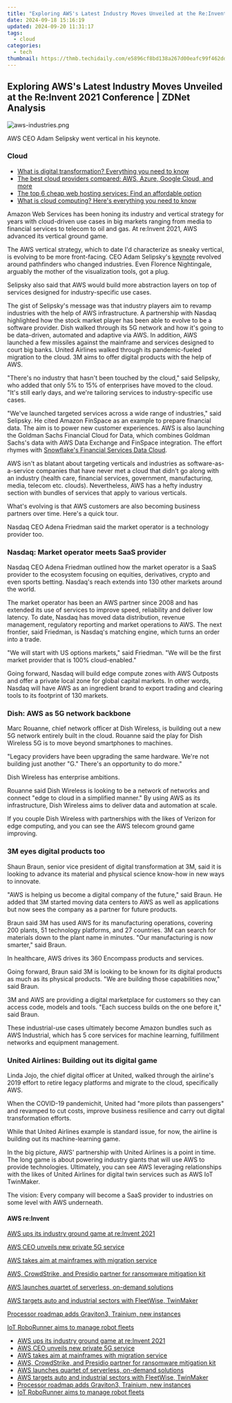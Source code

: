 ```yaml
---
title: "Exploring AWS's Latest Industry Moves Unveiled at the Re:Invent 2021 Conference | ZDNet Analysis"
date: 2024-09-18 15:16:19
updated: 2024-09-20 11:31:17
tags:
  - cloud
categories:
  - tech
thumbnail: https://thmb.techidaily.com/e5896cf8bd138a267d00eafc99f462dd02faf3099304ebd5a4c58885b5043e0a.jpg
---
```


## Exploring AWS's Latest Industry Moves Unveiled at the Re:Invent 2021 Conference | ZDNet Analysis

![aws-industries.png](https://www.zdnet.com/a/img/resize/7d2ad83651d4d1895bbf3b1b3b3205affc38f7ec/2021/11/30/52c37f70-47ce-45b0-812d-30ead4496223/aws-industries.png?auto=webp&width=1280)

AWS CEO Adam Selipsky went vertical in his keynote. 

### Cloud

* [​What is digital transformation? Everything you need to know](https://www.zdnet.com/article/what-is-digital-transformation-everything-you-need-to-know-about-how-technology-is-reshaping/)
* [The best cloud providers compared: AWS, Azure, Google Cloud, and more](https://www.zdnet.com/article/the-top-cloud-providers-of-2021-aws-microsoft-azure-google-cloud-hybrid-saas/)
* [The top 6 cheap web hosting services: Find an affordable option](https://www.zdnet.com/article/best-cheap-web-hosting/)
* [What is cloud computing? Here's everything you need to know](https://www.zdnet.com/article/what-is-cloud-computing-everything-you-need-to-know-about-the-cloud/)

Amazon Web Services has been honing its industry and vertical strategy for years with cloud-driven use cases in big markets ranging from media to financial services to telecom to oil and gas. At re:Invent 2021, AWS advanced its vertical ground game.

The AWS vertical strategy, which to date I'd characterize as sneaky vertical, is evolving to be more front-facing. CEO Adam Selipsky's [keynote](https://reinvent.awsevents.com/) revolved around pathfinders who changed industries. Even Florence Nightingale, arguably the mother of the visualization tools, got a plug. 

Selipsky also said that AWS would build more abstraction layers on top of services designed for industry-specific use cases. 

The gist of Selipsky's message was that industry players aim to revamp industries with the help of AWS infrastructure. A partnership with Nasdaq highlighted how the stock market player has been able to evolve to be a software provider. Dish walked through its 5G network and how it's going to be data-driven, automated and adaptive via AWS. In addition, AWS launched a few missiles against the mainframe and services designed to court big banks. United Airlines walked through its pandemic-fueled migration to the cloud. 3M aims to offer digital products with the help of AWS. 

"There's no industry that hasn't been touched by the cloud," said Selipsky, who added that only 5% to 15% of enterprises have moved to the cloud. "It's still early days, and we're tailoring services to industry-specific use cases.

"We've launched targeted services across a wide range of industries," said Selipsky. He cited Amazon FinSpace as an example to prepare financial data. The aim is to power new customer experiences. AWS is also launching the Goldman Sachs Financial Cloud for Data, which combines Goldman Sachs's data with AWS Data Exchange and FinSpace integration. The effort rhymes with [Snowflake's Financial Services Data Cloud](https://www.zdnet.com/article/snowflake-launches-financial-services-data-cloud-touts-big-customer-wins/). 

AWS isn't as blatant about targeting verticals and industries as software-as-a-service companies that have never met a cloud that didn't go along with an industry (health care, financial services, government, manufacturing, media, telecom etc. clouds). Nevertheless, AWS has a hefty industry section with bundles of services that apply to various verticals. 

What's evolving is that AWS customers are also becoming business partners over time. Here's a quick tour.

Nasdaq CEO Adena Friedman said the market operator is a technology provider too. 

### Nasdaq: Market operator meets SaaS provider

Nasdaq CEO Adena Friedman outlined how the market operator is a SaaS provider to the ecosystem focusing on equities, derivatives, crypto and even sports betting. Nasdaq's reach extends into 130 other markets around the world. 

The market operator has been an AWS partner since 2008 and has extended its use of services to improve speed, reliability and deliver low latency. To date, Nasdaq has moved data distribution, revenue management, regulatory reporting and market operations to AWS. The next frontier, said Friedman, is Nasdaq's matching engine, which turns an order into a trade. 

"We will start with US options markets," said Friedman. "We will be the first market provider that is 100% cloud-enabled." 

Going forward, Nasdaq will build edge compute zones with AWS Outposts and offer a private local zone for global capital markets. In other words, Nasdaq will have AWS as an ingredient brand to export trading and clearing tools to its footprint of 130 markets. 

### Dish: AWS as 5G network backbone

Marc Rouanne, chief network officer at Dish Wireless, is building out a new 5G network entirely built in the cloud. Rouanne said the play for Dish Wireless 5G is to move beyond smartphones to machines. 

"Legacy providers have been upgrading the same hardware. We're not building just another "G." There's an opportunity to do more."

Dish Wireless has enterprise ambitions. 

Rouanne said Dish Wireless is looking to be a network of networks and connect "edge to cloud in a simplified manner." By using AWS as its infrastructure, Dish Wireless aims to deliver data and automation at scale.

If you couple Dish Wireless with partnerships with the likes of Verizon for edge computing, and you can see the AWS telecom ground game improving. 

### 3M eyes digital products too

Shaun Braun, senior vice president of digital transformation at 3M, said it is looking to advance its material and physical science know-how in new ways to innovate. 

"AWS is helping us become a digital company of the future," said Braun. He added that 3M started moving data centers to AWS as well as applications but now sees the company as a partner for future products. 

Braun said 3M has used AWS for its manufacturing operations, covering 200 plants, 51 technology platforms, and 27 countries. 3M can search for materials down to the plant name in minutes. "Our manufacturing is now smarter," said Braun. 

In healthcare, AWS drives its 360 Encompass products and services. 

Going forward, Braun said 3M is looking to be known for its digital products as much as its physical products. "We are building those capabilities now," said Braun.

3M and AWS are providing a digital marketplace for customers so they can access code, models and tools. "Each success builds on the one before it," said Braun. 

These industrial-use cases ultimately become Amazon bundles such as AWS Industrial, which has 5 core services for machine learning, fulfillment networks and equipment management. 

### United Airlines: Building out its digital game

Linda Jojo, the chief digital officer at United, walked through the airline's 2019 effort to retire legacy platforms and migrate to the cloud, specifically AWS.

When the COVID-19 pandemichit, United had "more pilots than passengers" and revamped to cut costs, improve business resilience and carry out digital transformation efforts. 

While that United Airlines example is standard issue, for now, the airline is building out its machine-learning game. 

In the big picture, AWS' partnership with United Airlines is a point in time. The long game is about powering industry giants that will use AWS to provide technologies. Ultimately, you can see AWS leveraging relationships with the likes of United Airlines for digital twin services such as AWS IoT TwinMaker. 

The vision: Every company will become a SaaS provider to industries on some level with AWS underneath.

#### AWS re:Invent

[AWS ups its industry ground game at re:Invent 2021](https://www.zdnet.com/article/aws-ups-its-industry-ground-game-at-reinvent-2021/ "AWS ups its industry ground game at re:Invent 2021")

[AWS CEO unveils new private 5G service](https://www.zdnet.com/article/aws-ceo-announces-private-5g-at-reinvent-2021/ "AWS CEO unveils new private 5G service")

[AWS takes aim at mainframes with migration service](https://www.zdnet.com/article/aws-takes-aim-at-mainframes-with-migration-service/ "AWS takes aim at mainframes with migration service")

[AWS, CrowdStrike, and Presidio partner for ransomware mitigation kit](https://www.zdnet.com/article/amazon-web-services-crowdstrike-and-presidio-partner-for-ransomware-mitigation-kit/ "AWS, CrowdStrike, and Presidio partner for ransomware mitigation kit")

[AWS launches quartet of serverless, on-demand solutions](https://www.zdnet.com/article/aws-goes-all-in-on-serverless-on-demand-solutions-with-quartet-of-launches/ "AWS launches quartet of serverless, on-demand solutions")

[AWS targets auto and industrial sectors with FleetWise, TwinMaker](https://www.zdnet.com/article/aws-targets-auto-and-industrial-sectors-with-fleetwise-twinmaker/ "AWS targets auto and industrial sectors with FleetWise, TwinMaker")

[Processor roadmap adds Graviton3, Trainium, new instances](https://www.zdnet.com/article/aws-fleshes-out-processor-roadmap-with-graviton3-trainium-new-instances/ "Processor roadmap adds Graviton3, Trainium, new instances")

[IoT RoboRunner aims to manage robot fleets](https://www.zdnet.com/article/aws-launches-aws-iot-roborunner-aims-to-manage-robot-fleets/ "IoT RoboRunner aims to manage robot fleets")

* [AWS ups its industry ground game at re:Invent 2021](https://www.zdnet.com/article/aws-ups-its-industry-ground-game-at-reinvent-2021/ "AWS ups its industry ground game at re:Invent 2021")
* [AWS CEO unveils new private 5G service](https://www.zdnet.com/article/aws-ceo-announces-private-5g-at-reinvent-2021/ "AWS CEO unveils new private 5G service")
* [AWS takes aim at mainframes with migration service](https://www.zdnet.com/article/aws-takes-aim-at-mainframes-with-migration-service/ "AWS takes aim at mainframes with migration service")
* [AWS, CrowdStrike, and Presidio partner for ransomware mitigation kit](https://www.zdnet.com/article/amazon-web-services-crowdstrike-and-presidio-partner-for-ransomware-mitigation-kit/ "AWS, CrowdStrike, and Presidio partner for ransomware mitigation kit")
* [AWS launches quartet of serverless, on-demand solutions](https://www.zdnet.com/article/aws-goes-all-in-on-serverless-on-demand-solutions-with-quartet-of-launches/ "AWS launches quartet of serverless, on-demand solutions")
* [AWS targets auto and industrial sectors with FleetWise, TwinMaker](https://www.zdnet.com/article/aws-targets-auto-and-industrial-sectors-with-fleetwise-twinmaker/ "AWS targets auto and industrial sectors with FleetWise, TwinMaker")
* [Processor roadmap adds Graviton3, Trainium, new instances](https://www.zdnet.com/article/aws-fleshes-out-processor-roadmap-with-graviton3-trainium-new-instances/ "Processor roadmap adds Graviton3, Trainium, new instances")
* [IoT RoboRunner aims to manage robot fleets](https://www.zdnet.com/article/aws-launches-aws-iot-roborunner-aims-to-manage-robot-fleets/ "IoT RoboRunner aims to manage robot fleets")

<ins class="adsbygoogle"
     style="display:block"
     data-ad-format="autorelaxed"
     data-ad-client="ca-pub-7571918770474297"
     data-ad-slot="1223367746"></ins>



<ins class="adsbygoogle"
     style="display:block"
     data-ad-client="ca-pub-7571918770474297"
     data-ad-slot="8358498916"
     data-ad-format="auto"
     data-full-width-responsive="true"></ins>
